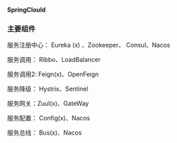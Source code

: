 #### SpringClould

### 主要组件

服务注册中心： Eureka (x) 、Zookeeper、 Consul、Nacos

服务调用： Ribbo、LoadBalancer

服务调用2:  Feign(x)、OpenFeign

服务降级： Hystrix、Sentinel

服务网关：Zuul(x)、GateWay

服务配置： Config(x)、Nacos

服务总线： Bus(x)、Nacos







